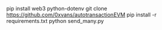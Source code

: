 
pip install web3 python-dotenv
git clone https://github.com/0xvans/autotransactionEVM
pip install -r requirements.txt
python send_many.py
